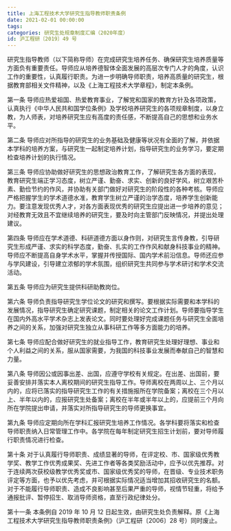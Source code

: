 ```yaml
---
title: 上海工程技术大学研究生指导教师职责条例
date: 2021-02-01 00:00:00
tags: 
categories: 研究生处规章制度汇编（2020年度）
id: 沪工程研〔2019〕49 号
---
```


研究生指导教师（以下简称导师）在完成研究生培养任务、确保研究生培养质量等方面负有重要责任。导师应从培养德智体全面发展的高层次专门人才的角度，认识工作的重要性，认真履行职责。为进一步明确导师职责，培养高质量的研究生，根据教育部相关文件精神，以及《上海工程技术大学章程》，制定本条例。

第一条 导师应热爱祖国、热爱教育事业，了解党和国家的教育方针及各项政策，认真执行《中华人民共和国学位条例》及学校培养研究生的各项规章制度，以身立教，为人师表，对培养研究生应有高度的责任感，不断提高自己的思想和业务水平。

第二条 导师应对所指导的研究生的业务基础及健康等状况有全面的了解，并依据本学科的培养方案，与研究生一起制定培养计划，指导研究生的业务学习，要定期检查培养计划的执行情况。

第三条 导师应协助做好研究生的思想政治教育工作，了解研究生各方面的表现，教育研究生端正学习态度，树立严谨、勤奋、求实、创新的良好学风，树立艰苦朴素、勤俭节约的作风，并协助有关部门做好对研究生的阶段性的各种考核。导师应严格把握学生的学术道德水准，教育学生树立严谨的治学态度，培养学生创新能力。要注意发现优秀人才，对各方面表现优秀的研究生应提出进一步培养的意见；对经教育无效且不宜继续培养的研究生，要及时向主管部门反映情况，并提出处理建议。

第四条 导师应在学术道德、科研道德方面以身作则，对研究生言传身教，引导研究生形成严谨、求实的科学态度，勤奋、扎实的工作作风和献身科技事业的精神。导师应不断提高自身学术水平，掌握并传授国际、国内学术前沿信息。导师还应参与学风建设，引导建立浓郁的学术氛围，组织研究生共同参与学术研讨和学术交流活动。

第五条 导师应为研究生提供科研助教岗位。

第六条 导师负责指导研究生学位论文的研究和撰写。要根据实际需要和本学科的发展情况，指导研究生确定研究课题，制定相关的论文工作计划。导师要指导学生在国内外高水平学术杂志上发表论文。同时要处理好完成课题任务与研究生全面培养之间的关系，加强对研究生独立从事科研工作等多方面能力的培养。

第七条 导师应配合做好研究生的就业指导工作，教育研究生处理好理想、事业和个人利益之间的关系，服从国家需要，为我国的科技事业发展而奉献自己的智慧和力量。

第八条 导师因公或因事出差、出国，应遵守学校有关规定。在出差、出国前，要妥善安排并落实本人离校期间的研究生指导工作。导师离校在两周以上、三个月以内的，应将已落实的指导研究生工作的有关措施报所在学院备案；离校在三个月以上、半年以内的，应报研究生处备案；离校在半年或半年以上的，应提前三个月向所在学院提出申请，并落实对所指导研究生的导师更换事宜。

第九条 导师应定期向所在学科汇报研究生培养工作情况。各学科要将落实和检查导师职责纳入日常管理工作中。各学院在每年制定研究生招生计划前，要对导师履行职责情况进行检查。

第十条 对于认真履行导师职责、成绩显著的导师，在评定校、市、国家级优秀教学奖、教学工作优秀成果奖、先进工作者等各类奖励活动中，应予以优先推荐。对于连续两次获校级教学优秀奖或市、国家级优秀奖的导师，在晋级、专业技术职务评定等方面，也予以优先考虑，并可根据实际情况适当增加其招收研究生的名额。对于不能履行导师职责、造成不良影响甚至后果严重的导师，视情节轻重，将给予通报批评、暂停招生、取消导师资格，直至行政纪律处分。

第十一条 本条例自 2019 年 10 月 12 日起生效，由研究生处负责解释。原《上海工程技术大学研究生指导教师职责条例》（沪工程研〔2006〕28 号）同时废止。
